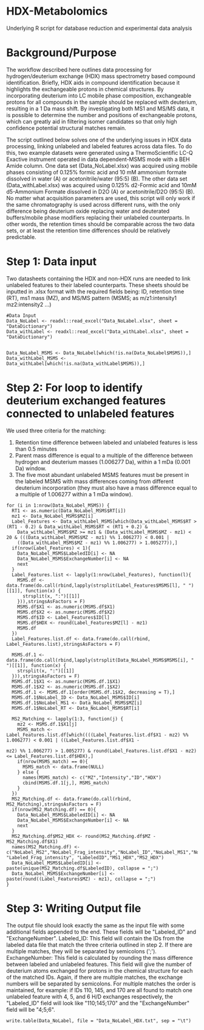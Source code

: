 # HDX-Metabolomics
Underlying R script for database reduction and experimental data analysis

# Background/Purpose
The workflow described here outlines data processing for hydrogen/deuterium exchange (HDX) mass spectrometry based compound identification. Briefly, HDX aids in compound identification because it highlights the exchangeable protons in chemical structures. By incorporating deuterium into LC mobile phase composition, exchangeable protons for all compounds in the sample should be replaced with deuterium, resulting in a 1 Da mass shift. By investigating both MS1 and MS/MS data, it is possible to determine the number and positions of exchangeable protons, which can greatly aid in filtering isomer candidates so that only high confidence potential structural matches remain. 

The script outlined below solves one of the underlying issues in HDX data processing, linking unlabeled and labeled features across data files. To do this, two example datasets were generated using a ThermoScientific LC-Q Exactive instrument operated in data dependent-MSMS mode with a BEH Amide column. One data set (Data_NoLabel.xlsx) was acquired using mobile phases consisting of 0.125% formic acid and 10 mM ammonium formate dissolved in water (A) or acetonitrile/water (95:5) (B). The other data set (Data_withLabel.xlsx) was acquired using 0.125% d2-Formic acid and 10mM d5-Ammonium Formate dissolved in D2O (A) or acetonitrile/D2O (95:5) (B). No matter what acquisition parameters are used, this script will only work if the same chromatography is used across different runs, with the only difference being deuterium oxide replacing water and deuterated buffers/mobile phase modifiers replacing their unlabeled counterparts. In other words, the retention times should be comparable across the two data sets, or at least the retention time differences should be relatively predictable.

# Step 1: Data input
Two datasheets containing the HDX and non-HDX runs are needed to link unlabeled features to their labeled counterparts.
These sheets should be inputted in .xlsx format with the required fields being: ID, retention time (RT), ms1 mass (MZ), and MS/MS pattern (MSMS; as m/z1:intensity1 mz2:intensity2 ...)
```
#Data Input
Data_NoLabel <- readxl::read_excel("Data_NoLabel.xlsx", sheet = "DataDictionary")
Data_withLabel <- readxl::read_excel("Data_withLabel.xlsx", sheet = "DataDictionary")


Data_NoLabel_MSMS <- Data_NoLabel[which(!is.na(Data_NoLabel$MSMS)),]
Data_withLabel_MSMS <- Data_withLabel[which(!is.na(Data_withLabel$MSMS)),]
```

# Step 2: For loop to identify deuterium exchanged features connected to unlabeled features
We used three criteria for the matching:
1. Retention time difference between labeled and unlabeled features is less than 0.5 minutes
2. Parent mass difference is equal to a multiple of the difference between hydrogen and deuterium masses (1.006277 Da), within a 1 mDa (0.001 Da) window.
3. The five most abundant unlabeled MSMS features must be present in the labeled MSMS with mass differences coming from different deuterium incorporation (they must also have a mass difference equal to a multiple of 1.006277 within a 1 mDa window).
```
for (i in 1:nrow(Data_NoLabel_MSMS)) {
  RT1 <- as.numeric(Data_NoLabel_MSMS$RT[i])
  mz1 <- Data_NoLabel_MSMS$MZ[i]
  Label_Features <- Data_withLabel_MSMS[which(Data_withLabel_MSMS$RT > (RT1 - 0.2) & Data_withLabel_MSMS$RT < (RT1 + 0.2) & 
    Data_withLabel_MSMS$MZ >= mz1 & (Data_withLabel_MSMS$MZ - mz1) < 20 & (((Data_withLabel_MSMS$MZ - mz1) %% 1.006277) < 0.001 |
    ((Data_withLabel_MSMS$MZ - mz1) %% 1.006277) > 1.005277)),]
  if(nrow(Label_Features) < 1){
    Data_NoLabel_MSMS$LabeledID[i] <- NA
    Data_NoLabel_MSMS$ExchangeNumber[i] <- NA
    next
  }
  Label_Features.list <- lapply(1:nrow(Label_Features), function(l){
    MSMS.df <- data.frame(do.call(rbind,lapply(strsplit(Label_Features$MSMS[l], " ")[[1]], function(x) {
      strsplit(x, ":")[[1]]
    })),stringsAsFactors = F)
    MSMS.df$X1 <- as.numeric(MSMS.df$X1)
    MSMS.df$X2 <- as.numeric(MSMS.df$X2)
    MSMS.df$ID <- Label_Features$ID[l]
    MSMS.df$HDX <- round(Label_Features$MZ[l] - mz1)
    MSMS.df
  })
  Label_Features.list.df <- data.frame(do.call(rbind, Label_Features.list),stringsAsFactors = F)
  
  MSMS.df.1 <- data.frame(do.call(rbind,lapply(strsplit(Data_NoLabel_MSMS$MSMS[i], " ")[[1]], function(x) {
    strsplit(x, ":")[[1]]
  })),stringsAsFactors = F)
  MSMS.df.1$X1 <- as.numeric(MSMS.df.1$X1)
  MSMS.df.1$X2 <- as.numeric(MSMS.df.1$X2)
  MSMS.df.1 <- MSMS.df.1[order(MSMS.df.1$X2, decreasing = T),]
  MSMS.df.1$NoLabel_ID <- Data_NoLabel_MSMS$ID[i]
  MSMS.df.1$NoLabel_MS1 <- Data_NoLabel_MSMS$MZ[i]
  MSMS.df.1$NoLabel_RT <- Data_NoLabel_MSMS$RT[i]
  
  MS2_Matching <- lapply(1:3, function(j) {
    mz2 <- MSMS.df.1$X1[j]
    MSMS_match <- Label_Features.list.df[which((((Label_Features.list.df$X1 - mz2) %% 1.006277) < 0.001 | ((Label_Features.list.df$X1 - 
                                                                                                              mz2) %% 1.006277) > 1.005277) & round(Label_Features.list.df$X1 - mz2) <= Label_Features.list.df$HDX),]
    if(nrow(MSMS_match) == 0){
      MSMS_match <- data.frame(NULL)
    } else {
      names(MSMS_match) <- c("MZ","Intensity","ID","HDX")
      cbind(MSMS.df.1[j,], MSMS_match)
    }
  })
  MS2_Matching.df <- data.frame(do.call(rbind, MS2_Matching),stringsAsFactors = F)
  if(nrow(MS2_Matching.df) == 0){
    Data_NoLabel_MSMS$LabeledID[i] <- NA
    Data_NoLabel_MSMS$ExchangeNumber[i] <- NA
    next
  }
  MS2_Matching.df$MS2_HDX <- round(MS2_Matching.df$MZ - MS2_Matching.df$X1)
  names(MS2_Matching.df) <- c("NoLabel_MS2","NoLabel_Frag_intensity","NoLabel_ID","NoLabel_MS1","NoLabel_RT","Labeled_MS2", "Labeled_Frag_intensity", "LabeledID","MS1_HDX","MS2_HDX")
  Data_NoLabel_MSMS$LabeledID[i] <- paste(unique(MS2_Matching.df$LabeledID), collapse = ";")
  Data_NoLabel_MSMS$ExchangeNumber[i] <- paste(round((Label_Features$MZ) - mz1), collapse = ";")
}
```
# Step 3: Writing Output file
The output file should look exactly the same as the input file with some additional fields appended to the end. These fields will be "Labeled_ID" and "ExchangeNumber".
Labeled_ID: This field will contain the IDs from the labeled data file that match the three criteria outlined in step 2. If there are multiple matches, they will be separated by semicolons (';').
ExchangeNumber: This field is calculated by rounding the mass difference between labeled and unlabeled features. This field will give the number of deuterium atoms exchanged for protons in the chemical structure for each of the matched IDs. Again, if there are multiple matches, the exchange numbers will be separated by semicolons.
For multiple matches the order is maintained, for example: if IDs 110, 145, and 170 are all found to match one unlabeled feature with 4, 5, and 6 H/D exchanges respectively, the "Labeled_ID" field will look like "110;145;170" and the "ExchangeNumber" field will be "4;5;6".
```
write.table(Data_NoLabel, file = "Data_NoLabel_HDX.txt", sep = "\t")
```
